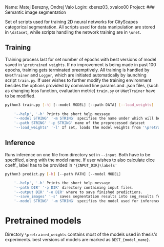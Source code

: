 Name: Matej Berezny, Ondrej Valo
Login: xberez03, xvaloo00
Project: ### Semantic image segmentation

Set of scripts used for training 2D neural networks for CityScapes categorical segmentation. All scripts used for data manipulation are stored in `\dataset`, while scripts handling the network training are in `\unet`. 



## Training
Training process last for set number of epochs with best versions of model saved in `\pretrained weights`. If no improvement is being made in past 100 epochs, training gets terminated preemptively.
All training is handled by `UNetTrainer` and `Logger`, which are initiated automatically by launching script `train.py`.
If user wishes to further modify the training environment besides the options provided by command line params and 
.json files, (such as changing loss function, evaluation metric) `train.py` or `UNetTrainer` have to be modified.
```sh 
python3 train.py [-h] [--model MODEL] [--path DATA] [--load_weights]  
    
    '--help', '-h' Prints the short help message
    '--model STRING' '-m STRING' specifies the name under which will be the model saved in '\pretrained_weights'
    '--path STRING' '-p STRING' name of the preprocessed dataset
    '--load_weights' '-l' If set, loads the model weights from '\pretrained_weights' folder.

```
## Inference
Runs inference on one file from directory set in `--input`. Both have to be specified, along with the model name. If user wishes to also calculate dice coeff., label has to be provided in `'{INPUT_DIR}\labels'`

```sh
python3 predict.py [-h] [--path PATH] [--model MODEL] 

    '--help', '-h' Prints the short help message
    '--path DIR' '-p DIR' directory containing input files.
    '--output DIR' '-o DIR' where to save finished predictions.
	'--save_images' '-s' saves segmentation results into seg_results folder. 
    '--model STRING' '-m STRING' specifies the model used for inference. 
```

# Pretrained models
Directory `\pretrained_weights` contains most of the models used in thesis's experiments. best versions of models are marked as `BEST_{model_name}`.
